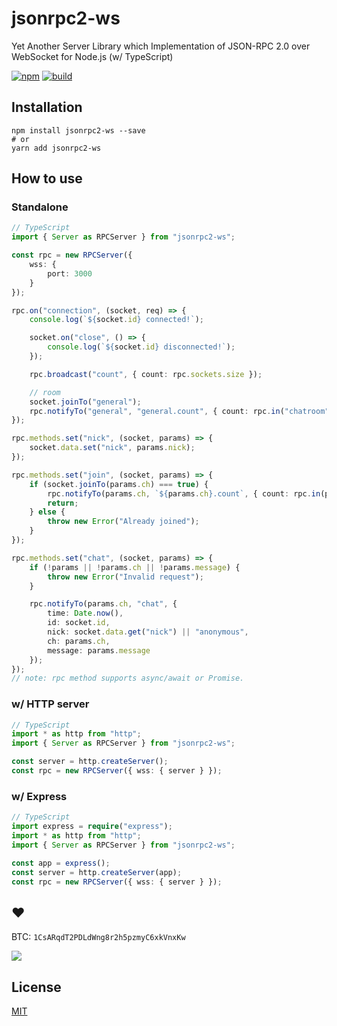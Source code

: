 # jsonrpc2-ws

Yet Another Server Library which Implementation of JSON-RPC 2.0 over WebSocket for Node.js (w/ TypeScript)

[![npm][npm-img]][npm-url]
[![build][travis-img]][travis-url]

## Installation

```
npm install jsonrpc2-ws --save
# or
yarn add jsonrpc2-ws
```

## How to use

### Standalone

```ts
// TypeScript
import { Server as RPCServer } from "jsonrpc2-ws";

const rpc = new RPCServer({
    wss: {
        port: 3000
    }
});

rpc.on("connection", (socket, req) => {
    console.log(`${socket.id} connected!`);

    socket.on("close", () => {
        console.log(`${socket.id} disconnected!`);
    });

    rpc.broadcast("count", { count: rpc.sockets.size });

    // room
    socket.joinTo("general");
    rpc.notifyTo("general", "general.count", { count: rpc.in("chatroom").size });
});

rpc.methods.set("nick", (socket, params) => {
    socket.data.set("nick", params.nick);
});

rpc.methods.set("join", (socket, params) => {
    if (socket.joinTo(params.ch) === true) {
        rpc.notifyTo(params.ch, `${params.ch}.count`, { count: rpc.in(params.ch).size });
        return;
    } else {
        throw new Error("Already joined");
    }
});

rpc.methods.set("chat", (socket, params) => {
    if (!params || !params.ch || !params.message) {
        throw new Error("Invalid request");
    }

    rpc.notifyTo(params.ch, "chat", {
        time: Date.now(),
        id: socket.id,
        nick: socket.data.get("nick") || "anonymous",
        ch: params.ch,
        message: params.message
    });
});
// note: rpc method supports async/await or Promise.
```

### w/ HTTP server

```ts
// TypeScript
import * as http from "http";
import { Server as RPCServer } from "jsonrpc2-ws";

const server = http.createServer();
const rpc = new RPCServer({ wss: { server } });
```

### w/ Express

```ts
// TypeScript
import express = require("express");
import * as http from "http";
import { Server as RPCServer } from "jsonrpc2-ws";

const app = express();
const server = http.createServer(app);
const rpc = new RPCServer({ wss: { server } });
```

## :heart:

BTC: `1CsARqdT2PDLdWng8r2h5pzmyC6xkVnxKw`

![](https://chart.googleapis.com/chart?chs=150x150&cht=qr&chl=1CsARqdT2PDLdWng8r2h5pzmyC6xkVnxKw)

## License

[MIT](LICENSE)

[npm-img]: https://img.shields.io/npm/v/jsonrpc2-ws.svg
[npm-url]: https://www.npmjs.com/package/jsonrpc2-ws
[travis-img]: https://img.shields.io/travis/kanreisa/jsonrpc2-ws.svg
[travis-url]: https://travis-ci.org/kanreisa/jsonrpc2-ws
